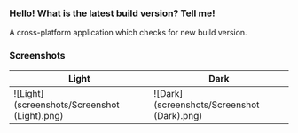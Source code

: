 ### Hello! What is the latest build version? Tell me!
A cross-platform application which checks for new build version.

### Screenshots
| Light                                          | Dark                                         |
|------------------------------------------------|----------------------------------------------|
| ![Light](screenshots/Screenshot \(Light\).png) | ![Dark](screenshots/Screenshot \(Dark\).png) |
